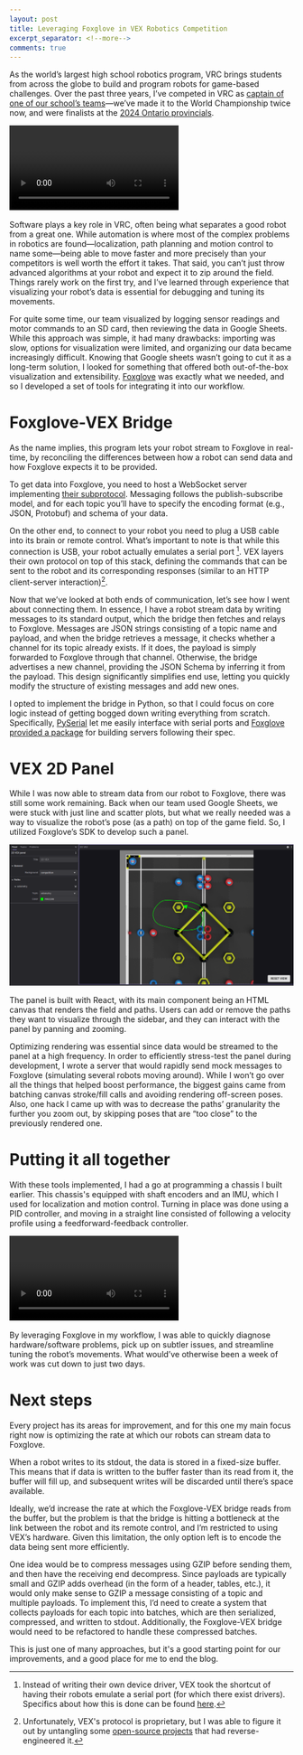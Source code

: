 ```yaml
---
layout: post
title: Leveraging Foxglove in VEX Robotics Competition
excerpt_separator: <!--more--> 
comments: true
---
```

As the world’s largest high school robotics program, VRC brings students from across the globe to build and program robots for game-based challenges. Over the past three years, I’ve competed in VRC <!--more--> as [captain of one of our school’s teams](https://www.robotevents.com/teams/V5RC/82855X)—we’ve made it to the World Championship twice now, and were finalists at the [2024 Ontario provincials](https://www.robotevents.com/robot-competitions/vex-robotics-competition/RE-VRC-23-2543.html#awards). 

<video controls src="../assets/video/posts/2024-09-01/provincials_2023.mp4"></video>

Software plays a key role in VRC, often being what separates a good robot from a great one. While automation is where most of the complex problems in robotics are found—localization, path planning and motion control to name some—being able to move faster and more precisely than your competitors is well worth the effort it takes. That said, you can’t just throw advanced algorithms at your robot and expect it to zip around the field. Things rarely work on the first try, and I’ve learned through experience that visualizing your robot’s data is essential for debugging and tuning its movements.

For quite some time, our team visualized by logging sensor readings and motor commands to an SD card, then reviewing the data in Google Sheets. While this approach was simple, it had many drawbacks: importing was slow, options for visualization were limited, and organizing our data became increasingly difficult. Knowing that Google sheets wasn’t going to cut it as a long-term solution, I looked for something that offered both out-of-the-box visualization and extensibility. [Foxglove](https://foxglove.dev/product) was exactly what we needed, and so I developed a set of tools for integrating it into our workflow.

# Foxglove-VEX Bridge
As the name implies, this program lets your robot stream to Foxglove in real-time, by reconciling the differences between how a robot can send data and how Foxglove expects it to be provided. 

To get data into Foxglove, you need to host a WebSocket server implementing [their subprotocol](https://github.com/foxglove/ws-protocol/blob/main/docs/spec.md). Messaging follows the publish-subscribe model, and for each topic you’ll have to specify the encoding format (e.g., JSON, Protobuf) and schema of your data. 

On the other end, to connect to your robot you need to plug a USB cable into its brain or remote control. What’s important to note is that while this connection is USB, your robot actually emulates a serial port [^1]. VEX layers their own protocol on top of this stack, defining the commands that can be sent to the robot and its corresponding responses (similar to an HTTP client-server interaction)[^2].

Now that we’ve looked at both ends of communication, let’s see how I went about connecting them. In essence, I have a robot stream data by writing messages to its standard output, which the bridge then fetches and relays to Foxglove. Messages are JSON strings consisting of a topic name and payload, and when the bridge retrieves a message, it checks whether a channel for its topic already exists. If it does, the payload is simply forwarded to Foxglove through that channel. Otherwise, the bridge advertises a new channel, providing the JSON Schema by inferring it from the payload. This design significantly simplifies end use, letting you quickly modify the structure of existing messages and add new ones.

I opted to implement the bridge in Python, so that I could focus on core logic instead of getting bogged down writing everything from scratch. Specifically, [PySerial](https://github.com/pyserial/pyserial) let me easily interface with serial ports and [Foxglove provided a package](https://github.com/foxglove/ws-protocol/tree/main/python) for building servers following their spec. 

# VEX 2D Panel
While I was now able to stream data from our robot to Foxglove, there was still some work remaining. Back when our team used Google Sheets, we were stuck with just line and scatter plots, but what we really needed was a way to visualize the robot’s pose (as a path) on top of the game field. So, I utilized Foxglove’s SDK to develop such a panel.

![VEX 2D Panel](../assets/img/posts/2024-09-01/vex_2d_panel.png)

The panel is built with React, with its main component being an HTML canvas that renders the field and paths. Users can add or remove the paths they want to visualize through the sidebar, and they can interact with the panel by panning and zooming.

Optimizing rendering was essential since data would be streamed to the panel at a high frequency. In order to efficiently stress-test the panel during development, I wrote a server that would rapidly send mock messages to Foxglove (simulating several robots moving around). While I won’t go over all the things that helped boost performance, the biggest gains came from batching canvas stroke/fill calls and avoiding rendering off-screen poses. Also, one hack I came up with was to decrease the paths’ granularity the further you zoom out, by skipping poses that are “too close” to the previously rendered one.

# Putting it all together
With these tools implemented, I had a go at programming a chassis I built earlier. This chassis's equipped with shaft encoders and an IMU, which I used for localization and motion control. Turning in place was done using a PID controller, and moving in a straight line consisted of following a velocity profile using a feedforward-feedback controller.

<video src="../assets/video/posts/2024-09-01/camera_and_visualization.mp4" controls></video>

By leveraging Foxglove in my workflow, I was able to quickly diagnose hardware/software problems, pick up on subtler issues, and streamline tuning the robot’s movements. What would’ve otherwise been a week of work was cut down to just two days. 

# Next steps
Every project has its areas for improvement, and for this one my main focus right now is optimizing the rate at which our robots can stream data to Foxglove. 

When a robot writes to its stdout, the data is stored in a fixed-size buffer. This means that if data is written to the buffer faster than its read from it, the buffer will fill up, and subsequent writes will be discarded until there’s space available. 

Ideally, we’d increase the rate at which the Foxglove-VEX bridge reads from the buffer, but the problem is that the bridge is hitting a bottleneck at the link between the robot and its remote control, and I’m restricted to using VEX’s hardware. Given this limitation, the only option left is to encode the data being sent more efficiently.

One idea would be to compress messages using GZIP before sending them, and then have the receiving end decompress. Since payloads are typically small and GZIP adds overhead (in the form of a header, tables, etc.), it would only make sense to GZIP a message consisting of a topic and multiple payloads. To implement this, I’d need to create a system that collects payloads for each topic into batches, which are then serialized, compressed, and written to stdout. Additionally, the Foxglove-VEX bridge would need to be refactored to handle these compressed batches.

This is just one of many approaches, but it's a good starting point for our improvements, and a good place for me to end the blog.

[^1]: Instead of writing their own device driver, VEX took the shortcut of having their robots emulate a serial port (for which there exist drivers). Specifics about how this is done can be found [here](https://www.xmos.com/download/AN00124:-USB-CDC-Class-as-Virtual-Serial-Port(2_0_2rc1).pdf).
[^2]: Unfortunately, VEX's protocol is proprietary, but I was able to figure it out by untangling some [open-source projects](https://github.com/purduesigbots/pros-cli) that had reverse-engineered it.